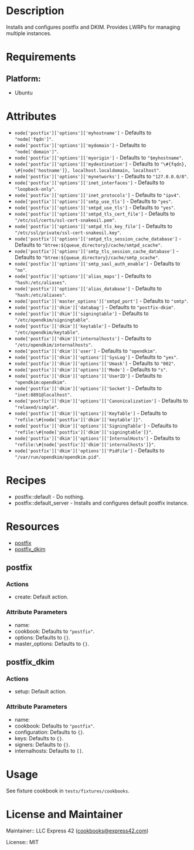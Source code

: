 # Description

Installs and configures postfix and DKIM. Provides LWRPs for managing multiple instances.

# Requirements

## Platform:

* Ubuntu

# Attributes

* `node['postfix']['options']['myhostname']` -  Defaults to `"node['fqdn']"`.
* `node['postfix']['options']['mydomain']` -  Defaults to `"node['domain']"`.
* `node['postfix']['options']['myorigin']` -  Defaults to `"$myhostname"`.
* `node['postfix']['options']['mydestination']` -  Defaults to `"\#{fqdn}, \#{node['hostname']}, localhost.localdomain, localhost"`.
* `node['postfix']['options']['mynetworks']` -  Defaults to `"127.0.0.0/8"`.
* `node['postfix']['options']['inet_interfaces']` -  Defaults to `"loopback-only"`.
* `node['postfix']['options']['inet_protocols']` -  Defaults to `"ipv4"`.
* `node['postfix']['options']['smtp_use_tls']` -  Defaults to `"yes"`.
* `node['postfix']['options']['smtpd_use_tls']` -  Defaults to `"yes"`.
* `node['postfix']['options']['smtpd_tls_cert_file']` -  Defaults to `"/etc/ssl/certs/ssl-cert-snakeoil.pem"`.
* `node['postfix']['options']['smtpd_tls_key_file']` -  Defaults to `"/etc/ssl/private/ssl-cert-snakeoil.key"`.
* `node['postfix']['options']['smtpd_tls_session_cache_database']` -  Defaults to `"btree:${queue_directory}/cache/smtpd_scache"`.
* `node['postfix']['options']['smtp_tls_session_cache_database']` -  Defaults to `"btree:${queue_directory}/cache/smtp_scache"`.
* `node['postfix']['options']['smtp_sasl_auth_enable']` -  Defaults to `"no"`.
* `node['postfix']['options']['alias_maps']` -  Defaults to `"hash:/etc/aliases"`.
* `node['postfix']['options']['alias_database']` -  Defaults to `"hash:/etc/aliases"`.
* `node['postfix']['master_options']['smtpd_port']` -  Defaults to `"smtp"`.
* `node['postfix']['dkim']['databag']` -  Defaults to `"postfix-dkim"`.
* `node['postfix']['dkim']['signingtable']` -  Defaults to `"/etc/opendkim/signingtable"`.
* `node['postfix']['dkim']['keytable']` -  Defaults to `"/etc/opendkim/keytable"`.
* `node['postfix']['dkim']['internalhosts']` -  Defaults to `"/etc/opendkim/internalhosts"`.
* `node['postfix']['dkim']['user']` -  Defaults to `"opendkim"`.
* `node['postfix']['dkim']['options']['SysLog']` -  Defaults to `"yes"`.
* `node['postfix']['dkim']['options']['Umask']` -  Defaults to `"002"`.
* `node['postfix']['dkim']['options']['Mode']` -  Defaults to `"s"`.
* `node['postfix']['dkim']['options']['UserID']` -  Defaults to `"opendkim:opendkim"`.
* `node['postfix']['dkim']['options']['Socket']` -  Defaults to `"inet:8891@localhost"`.
* `node['postfix']['dkim']['options']['Canonicalization']` -  Defaults to `"relaxed/simple"`.
* `node['postfix']['dkim']['options']['KeyTable']` -  Defaults to `"refile:\#{node['postfix']['dkim']['keytable']}"`.
* `node['postfix']['dkim']['options']['SigningTable']` -  Defaults to `"refile:\#{node['postfix']['dkim']['signingtable']}"`.
* `node['postfix']['dkim']['options']['InternalHosts']` -  Defaults to `"refile:\#{node['postfix']['dkim']['internalhosts']}"`.
* `node['postfix']['dkim']['options']['PidFile']` -  Defaults to `"/var/run/opendkim/opendkim.pid"`.

# Recipes

* postfix::default - Do nothing.
* postfix::default_server - Installs and configures default postfix instance.

# Resources

* [postfix](#postfix)
* [postfix_dkim](#postfix_dkim)

## postfix

### Actions

- create:  Default action.

### Attribute Parameters

- name:
- cookbook:  Defaults to <code>"postfix"</code>.
- options:  Defaults to <code>{}</code>.
- master_options:  Defaults to <code>{}</code>.

## postfix_dkim

### Actions

- setup:  Default action.

### Attribute Parameters

- name:
- cookbook:  Defaults to <code>"postfix"</code>.
- configuration:  Defaults to <code>{}</code>.
- keys:  Defaults to <code>{}</code>.
- signers:  Defaults to <code>{}</code>.
- internalhosts:  Defaults to <code>[]</code>.

# Usage

See fixture cookbook in `tests/fixtures/cookbooks`.


# License and Maintainer

Maintainer:: LLC Express 42 (<cookbooks@express42.com>)

License:: MIT
